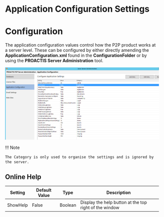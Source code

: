 # Application Configuration Settings

# Configuration

The application configuration values control how the P2P product works at a server level.  These can be configured by either directly amending the **ApplicationConfiguration.xml** found in the **ConfigurationFolder** or by using the **PROACTIS Server Administration** tool.

![alt text](../img/p2p/admin/proactis_server_admin_appConfig.PNG "Configuration")

!!! Note

    The Category is only used to organise the settings and is ignored by the server.

## Online Help

| Setting | Default Value | Type | Description |
|---------|-------|------|-------------|
| ShowHelp| False | Boolean | Display the help button at the top right of the window | 

